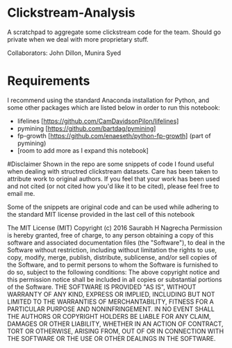 # Clickstream-Analysis
A scratchpad to aggregate some clickstream code for the team. Should go private when we deal with more proprietary stuff.

Collaborators: John Dillon, Munira Syed

# Requirements

I recommend using the standard Anaconda installation for Python, and some other packages which are listed below in order to run this notebook:

* lifelines [https://github.com/CamDavidsonPilon/lifelines]
* pymining [https://github.com/bartdag/pymining]
* fp-growth [https://github.com/enaeseth/python-fp-growth] (part of pymining)
* [room to add more as I expand this notebook]

#Disclaimer
Shown in the repo are some snippets of code I found useful when dealing with structred clickstream datasets. Care has been taken to attribute work to original authors. If you feel that your work has been used and not cited (or not cited how you'd like it to be cited), please feel free to email me.

Some of the snippets are original code and can be used while adhering to the standard MIT license provided in the last cell of this notebook


The MIT License (MIT)
Copyright (c) 2016 Saurabh H Nagrecha
Permission is hereby granted, free of charge, to any person obtaining a copy of this software and associated documentation files (the "Software"), to deal in the Software without restriction, including without limitation the rights to use, copy, modify, merge, publish, distribute, sublicense, and/or sell copies of the Software, and to permit persons to whom the Software is furnished to do so, subject to the following conditions:
The above copyright notice and this permission notice shall be included in all copies or substantial portions of the Software.
THE SOFTWARE IS PROVIDED "AS IS", WITHOUT WARRANTY OF ANY KIND, EXPRESS OR IMPLIED, INCLUDING BUT NOT LIMITED TO THE WARRANTIES OF MERCHANTABILITY, FITNESS FOR A PARTICULAR PURPOSE AND NONINFRINGEMENT. IN NO EVENT SHALL THE AUTHORS OR COPYRIGHT HOLDERS BE LIABLE FOR ANY CLAIM, DAMAGES OR OTHER LIABILITY, WHETHER IN AN ACTION OF CONTRACT, TORT OR OTHERWISE, ARISING FROM, OUT OF OR IN CONNECTION WITH THE SOFTWARE OR THE USE OR OTHER DEALINGS IN THE SOFTWARE.
